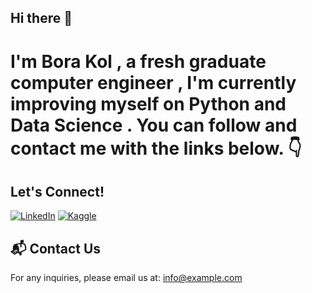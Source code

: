 ## Hi there 👋

# I'm Bora Kol , a fresh graduate computer engineer , I'm currently improving myself on Python and Data Science . You can follow and contact me with the links below. 👇

## Let's Connect!
[![LinkedIn](https://www.linkedin.com/in/borakol/)](https://linkedin.com)
[![Kaggle](https://www.kaggle.com/borakol1)](https://kaggle.com)


## 📬 Contact Us
For any inquiries, please email us at: [info@example.com](mailto:borakol07@gmail.com)
